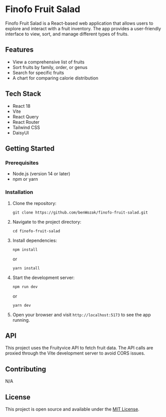 # Finofo Fruit Salad

Finofo Fruit Salad is a React-based web application that allows users to explore and interact with a fruit inventory. The app provides a user-friendly interface to view, sort, and manage different types of fruits.

## Features

- View a comprehensive list of fruits
- Sort fruits by family, order, or genus
- Search for specific fruits
- A chart for comparing calorie distribution

## Tech Stack

- React 18
- Vite
- React Query
- React Router
- Tailwind CSS
- DaisyUI

## Getting Started

### Prerequisites

- Node.js (version 14 or later)
- npm or yarn

### Installation

1. Clone the repository:

   ```
   git clone https://github.com/benWozak/finofo-fruit-salad.git
   ```

2. Navigate to the project directory:

   ```
   cd finofo-fruit-salad
   ```

3. Install dependencies:

   ```
   npm install
   ```

   or

   ```
   yarn install
   ```

4. Start the development server:

   ```
   npm run dev
   ```

   or

   ```
   yarn dev
   ```

5. Open your browser and visit `http://localhost:5173` to see the app running.

## API

This project uses the Fruityvice API to fetch fruit data. The API calls are proxied through the Vite development server to avoid CORS issues.

## Contributing

N/A

## License

This project is open source and available under the [MIT License](LICENSE).
